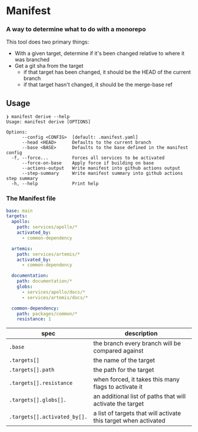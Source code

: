 # Manifest

### A way to determine what to do with a monorepo

This tool does two primary things:

- With a given target, determine if it's been changed relative to where it was branched
- Get a git sha from the target
    - if that target has been changed, it should be the HEAD of the current branch
    - if that target hasn't changed, it should be the merge-base ref


## Usage

```
❯ manifest derive --help
Usage: manifest derive [OPTIONS]

Options:
      --config <CONFIG>  [default: .manifest.yaml]
      --head <HEAD>      Defaults to the current branch
      --base <BASE>      Defaults to the base defined in the manifest config
  -f, --force...         Forces all services to be activated
      --force-on-base    Apply force if building on base
      --actions-output   Write manifest into github actions output
      --step-summary     Write manifest summary into github actions step summary
  -h, --help             Print help
```



### The Manifest file

```yaml
base: main
targets:
  apollo:
    path: services/apollo/*
    activated_by:
      - common-dependency

  artemis:
    path: services/artemis/*
    activated_by:
      - common-dependency

  documentation:
    path: documentation/*
    globs:
      - services/apollo/docs/*
      - services/artemis/docs/*

  common-dependency:
    path: packages/common/*
    resistance: 1
```

| spec | description |
| ---- | ----------- |
`.base` | the branch every branch will be compared against
`.targets[]` | the name of the target
`.targets[].path` | the path for the target
`.targets[].resistance` | when forced, it takes this many flags to activate it
`.targets[].globs[].` | an additional list of paths that will activate the target
`.targets[].activated_by[].` | a list of targets that will activate this target when activated

